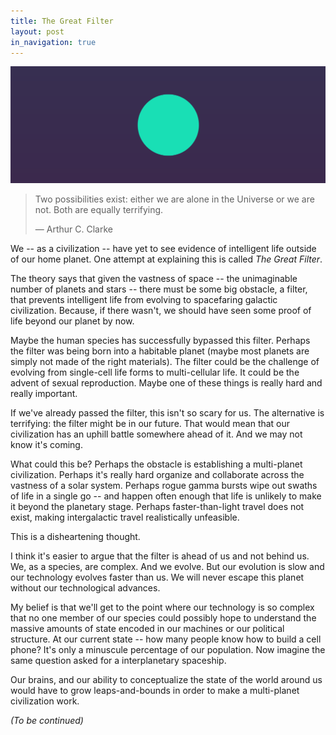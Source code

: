 ```yaml
---
title: The Great Filter
layout: post
in_navigation: true
---
```


<img src="/static/img/posts/09.svg">

> Two possibilities exist: either we are alone in the Universe or we are not. Both are equally terrifying.
>
> ― Arthur C. Clarke

We -- as a civilization -- have yet to see evidence of intelligent life outside of our home planet. One attempt at explaining this is called *The Great Filter*.

The theory says that given the vastness of space -- the unimaginable number of planets and stars -- there must be some big obstacle, a filter, that prevents intelligent life from evolving to spacefaring galactic civilization. Because, if there wasn't, we should have seen some proof of life beyond our planet by now.

Maybe the human species has successfully bypassed this filter. Perhaps the filter was being born into a habitable planet (maybe most planets are simply not made of the right materials). The filter could be the challenge of evolving from single-cell life forms to multi-cellular life. It could be the advent of sexual reproduction. Maybe one of these things is really hard and really important.

If we've already passed the filter, this isn't so scary for us. The alternative is terrifying: the filter might be in our future. That would mean that our civilization has an uphill battle somewhere ahead of it. And we may not know it's coming.

What could this be? Perhaps the obstacle is establishing a multi-planet civilization. Perhaps it's really hard organize and collaborate across the vastness of a solar system. Perhaps rogue gamma bursts wipe out swaths of life in a single go -- and happen often enough that life is unlikely to make it beyond the planetary stage. Perhaps faster-than-light travel does not exist, making intergalactic travel realistically unfeasible.

This is a disheartening thought.

I think it's easier to argue that the filter is ahead of us and not behind us. We, as a species, are complex. And we evolve. But our evolution is slow and our technology evolves faster than us. We will never escape this planet without our technological advances.

My belief is that we'll get to the point where our technology is so complex that no one member of our species could possibly hope to understand the massive amounts of state encoded in our machines or our political structure. At our current state -- how many people know how to build a cell phone? It's only a minuscule percentage of our population. Now imagine the same question asked for a interplanetary spaceship.

Our brains, and our ability to conceptualize the state of the world around us would have to grow leaps-and-bounds in order to make a multi-planet civilization work.

<!-- SETI -->

<!-- The Drake Equation -->

<!-- Age of the universe -->

<!-- Are we a simulation? -->

<!-- Who cares if humans still exist? Are robots us? -->

*(To be continued)*
